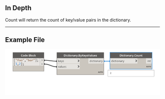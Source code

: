 ## In Depth
Count will return the count of key/value pairs in the dictionary.
___
## Example File

![Count](./DesignScript.Builtin.Dictionary.Count_img.jpg)

